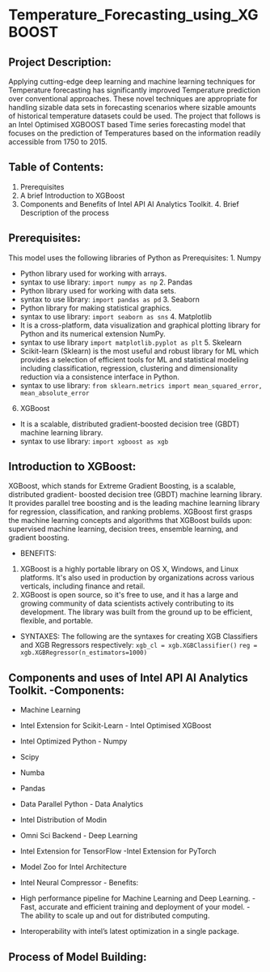# Temperature_Forecasting_using_XGBOOST
## Project Description:
Applying cutting-edge deep learning and machine learning techniques for Temperature forecasting has significantly improved Temperature prediction over conventional approaches. These novel techniques are appropriate for handling sizable data sets in forecasting scenarios where sizable amounts of historical temperature datasets could be used. The project that follows is an Intel Optimised XGBOOST based Time series forecasting model that focuses on the prediction of Temperatures based on the information readily accessible from 1750 to 2015.
## Table of Contents:
1. Prerequisites
2. A brief Introduction to XGBoost
3. Components and Benefits of Intel API AI Analytics Toolkit. 4. Brief Description of the process
## Prerequisites:
This model uses the following libraries of Python as Prerequisites: 1. Numpy
- Python library used for working with arrays.
- syntax to use library: `import numpy as np` 2. Pandas
- Python library used for working with data sets.
- syntax to use library: `import pandas as pd` 3. Seaborn
- Python library for making statistical graphics.
- syntax to use library: `import seaborn as sns` 4. Matplotlib
- It is a cross-platform, data visualization and graphical plotting library for Python and its numerical extension NumPy.
- syntax to use library `import matplotlib.pyplot as plt` 5. Skelearn
- Scikit-learn (Sklearn) is the most useful and robust library for ML which provides a selection of efficient tools for ML and statistical modeling including classification, regression, clustering and dimensionality reduction via a consistence interface in Python.
- syntax to use library: `from sklearn.metrics import mean_squared_error, mean_absolute_error`
6. XGBoost
- It is a scalable, distributed gradient-boosted decision tree (GBDT) machine learning
library.
- syntax to use library: `import xgboost as xgb`
## Introduction to XGBoost:
XGBoost, which stands for Extreme Gradient Boosting, is a scalable, distributed gradient- boosted decision tree (GBDT) machine learning library. It provides parallel tree boosting and is the leading machine learning library for regression, classification, and ranking problems. XGBoost first grasps the machine learning concepts and algorithms that XGBoost builds upon: supervised machine learning, decision trees, ensemble learning, and gradient boosting.
- BENEFITS:
1. XGBoost is a highly portable library on OS X, Windows, and Linux platforms. It's also used in production by organizations across various verticals, including finance and retail.
2. XGBoost is open source, so it's free to use, and it has a large and growing community of data scientists actively contributing to its development. The library was built from the ground up to be efficient, flexible, and portable.
- SYNTAXES:
The following are the syntaxes for creating XGB Classifiers and XGB Regressors
respectively:
`xgb_cl = xgb.XGBClassifier()`
`reg = xgb.XGBRegressor(n_estimators=1000)`
## Components and uses of Intel API AI Analytics Toolkit. -Components:
- Machine Learning
- Intel Extension for Scikit-Learn - Intel Optimised XGBoost
- Intel Optimized Python - Numpy
- Scipy
- Numba
- Pandas
- Data Parallel Python - Data Analytics
- Intel Distribution of Modin
- Omni Sci Backend - Deep Learning
- Intel Extension for TensorFlow -Intel Extension for PyTorch
- Model Zoo for Intel Architecture

- Intel Neural Compressor - Benefits:
- High performance pipeline for Machine Learning and Deep Learning. - Fast, accurate and efficient training and deployment of your model. - The ability to scale up and out for distributed computing.
- Interoperability with intel’s latest optimization in a single package.
## Process of Model Building:
